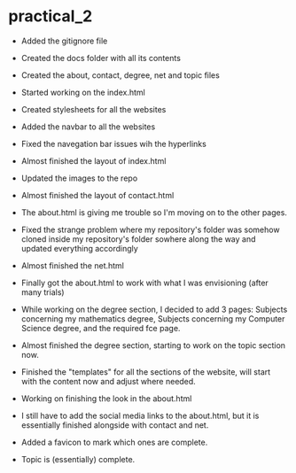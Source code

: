 # practical_2

- Added the gitignore file
- Created the docs folder with all its contents
- Created the about, contact, degree, net and topic files

- Started working on the index.html
- Created stylesheets for all the websites
- Added the navbar to all the websites
- Fixed the navegation bar issues wih the hyperlinks
- Almost finished the layout of index.html
- Updated the images to the repo
- Almost finished the layout of contact.html
- The about.html is giving me trouble so I'm moving on to the other pages.
- Fixed the strange problem where my repository's folder was somehow cloned inside my repository's folder sowhere along the way and updated everything accordingly
- Almost finished the net.html
- Finally got the about.html to work with what I was envisioning (after many trials)
- While working on the degree section, I decided to add 3 pages: Subjects concerning my mathematics degree, Subjects concerning my Computer Science degree, and the required fce page.
- Almost finished the degree section, starting to work on the topic section now.
- Finished the "templates" for all the sections of the website, will start with the content now and adjust where needed.
- Working on finishing the look in the about.html
- I still have to add the social media links to the about.html, but it is essentially finished alongside with contact and net.
- Added a favicon to mark which ones are complete.
- Topic is (essentially) complete.